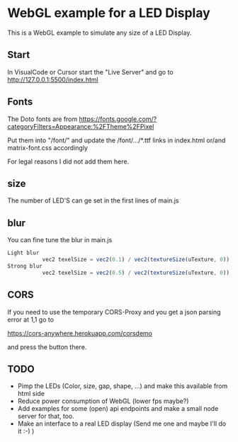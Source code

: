 # WebGL example for a LED Display

This is a WebGL example to simulate any size of a LED Display.

## Start

In VisualCode or Cursor start the "Live Server" and go to http://127.0.0.1:5500/index.html

## Fonts 

The Doto fonts are from https://fonts.google.com/?categoryFilters=Appearance:%2FTheme%2FPixel

Put them into "/font/" and update the /font/.../*.ttf links in index.html or/and matrix-font.css accordingly

For legal reasons I did not add them here.

## size

The number of LED'S can ge set in the first lines of main.js



## blur

You can fine tune the blur in main.js

```js:main.js
Light blur
           vec2 texelSize = vec2(0.1) / vec2(textureSize(uTexture, 0));
Strong blur
           vec2 texelSize = vec2(0.5) / vec2(textureSize(uTexture, 0));
```

## CORS

If you need to use the temporary CORS-Proxy and you get a json parsing error at 1,1 go to 

https://cors-anywhere.herokuapp.com/corsdemo

and press the button there.

## TODO

- Pimp the LEDs (Color, size, gap, shape, ...) and make this available from html side
- Reduce power consumption of WebGL (lower fps maybe?)
- Add examples for some (open) api endpoints and make a small node server for that, too.
- Make an interface to a real LED display (Send me one and maybe I'll do it :-) )
  